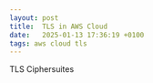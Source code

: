 ```yaml
---
layout: post
title:  TLS in AWS Cloud
date:   2025-01-13 17:36:19 +0100
tags: aws cloud tls
---
```

TLS Ciphersuites